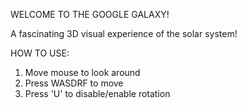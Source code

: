 
WELCOME TO THE GOOGLE GALAXY!

A fascinating 3D visual experience of the solar system!

HOW TO USE:
1. Move mouse to look around
2. Press WASDRF to move
3. Press 'U' to disable/enable rotation

